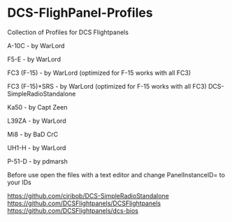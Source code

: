 # DCS-FlighPanel-Profiles

Collection of Profiles for DCS Flightpanels

A-10C - by WarLord

F5-E - by WarLord

FC3 (F-15) - by WarLord (optimized for F-15 works with all FC3)

FC3 (F-15)+SRS - by WarLord (optimized for F-15 works with all FC3) DCS-SimpleRadioStandalone

Ka50 - by Capt Zeen

L39ZA - by WarLord

Mi8 - by BaD CrC

UH1-H - by WarLord

P-51-D - by pdmarsh


Before use open the files with a text editor and change PanelInstanceID= to your IDs

https://github.com/ciribob/DCS-SimpleRadioStandalone
https://github.com/DCSFlightpanels/DCSFlightpanels
https://github.com/DCSFlightpanels/dcs-bios
